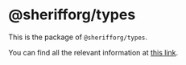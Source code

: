 # @sherifforg/types

This is the package of `@sherifforg/types`.

You can find all the relevant information at [this link](https://www.eslint-config-sheriff.dev/docs/typescript-support/eslint-config-ts).
